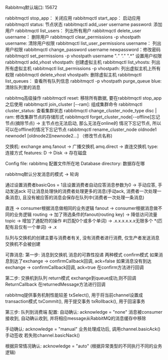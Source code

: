 Rabbitmq默认端口: 15672

rabbitmqctl stop_app： 关闭应用
rabbitmqctl start_app： 启动应用
rabbitmqctl status: 节点状态
rabbitmqctl add_user username password: 添加用户
rabbitmqctl list_users： 列出所有用户
rabbitmqctl delete_user username： 删除用户
rabbitmqctl clear_permissions -p vhostpath username: 清除用户权限
rabbitmqctl list_user_permissions username： 列出用户权限
rabbitmqctl change_password username newpassword：修改密码
rabbitmqctl set_permissions -p vhostpath username ".*" ".*" ".*" 设置用户权限
rabbitmqctl add_vhost vhostpath: 创建虚拟主机
rabbitmqctl list_vhosts: 列出所有虚拟主机
rabbitmqctl list_permissions -p vhostpath: 列出虚拟主机上所有权限
rabbitmqctl delete_vhost vhostpath: 删除虚拟主机
rabbitmqctl list_queues： 查看所有队列信息
rabbitmqctl -p vhostpath purge_queue blue: 清除队列里的消息

rabbitmq高级操作
rabbitmqctl reset: 移除所有数据, 要在rabbitmqctl stop_app之后使用
rabbitmqctl join_cluster <clusternode>[--ram]: 组成集群命令
rabbitmqctl cluster_status: 查看集群状态
rabbitmqctl change_cluster_node_type disc | ram: 修改集群节点的存储形式
rabbitmqctl forget_cluster_node[--offline]忘记节点(摘除节点) -> 主节点也无法启动, 那么无法在online的
情况下忘记节点, 所以可以在offline的情况下忘记节点
rabbitmqctl rename_cluster_node oldnode1 newnode1 [oldnode2][newnode2...] （修改节点名称)

交换机: exchange
amq.fanout -> 广播交换机
amq.direct -> 直连交换机
type: 连接方式
features: D -> Disk -> 存在磁盘

Config file: rabbitmq 配置文件所在地
Database directory: 数据存在哪

rabbitmq默认分发消息的模式 -> 轮询

通过设置消费者basicQos = 1且设置消费者自动应答消息参数为0 -> 手动应答, 手动发送ack 
可让消息处理快的消费者处理更多的消息(手动ack, 消费者一次处理一条消息), 
且没有被应答的消息会保存在队列中(消费者一次处理一条消息)

直连 -> consumer根据消息做相同的业务逻辑
fanout -> consumer根据消息做不同的业务逻辑
routing -> 加了筛选条件的fanout(routing key) -> 降低访问流量
topic -> 增加了通配符的操作 
\#(匹配0个或多个单词) -> .x.x.x.x.x.x无限多个
*(匹配有且仅有一个单词) -> .x

队列与交换机的创建主要与消费者有关, 没有消费者进行消费, 
仅生产者发送消息交换机不会被创建

可靠消息: 
第一步: 消息到交换机
消息的可靠性投递
两种模式
confirm模式
如果消息到达了exchange -> confirmCallback回调, ack=false
如果消息没有到达exchange -> confirmCallback回调, ack=true
在confirm方法进行回调

第二步: 交换机到队列
return模式
exchange到queue成功,则不回调ReturnCallback
在returnedMessage方法进行回调

rabbitmq提供事务机制性能较差
txSelect(), 用于将当前channel设置成transaction模式
txCommit(), 用于提交事务
txRollback(), 用于回滚事务

第三步: 队列到消费端
配置: 
自动确认: acknowledge = "none"
消息被consumer接收到, 自动确认收到, 并将相应message从RabbitMQ的消息缓存中移除

手动确认: acknowledge = "manual"
业务处理成功后, 调用channel.basicAck()手动签收
若失败channel.basicNack()

根据异常情况确认: acknowledge = "auto" (根据异常类型的不同执行不同的业务逻辑)

